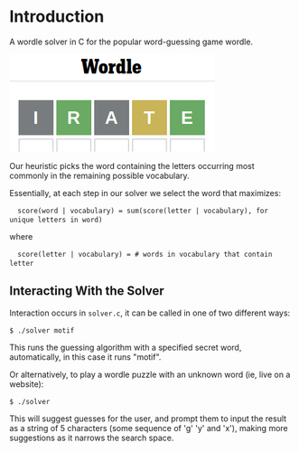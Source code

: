 
# Introduction

A wordle solver in C for the popular word-guessing game wordle.

![guessing "irate" (which is recommended starting word based on our heuristic) on a recent wordle](irate.png "guessing irate")

Our heuristic picks the word containing the letters occurring most commonly in the remaining possible vocabulary.

Essentially, at each step in our solver we select the word that maximizes:
```
  score(word | vocabulary) = sum(score(letter | vocabulary), for unique letters in word)
```

where

```
  score(letter | vocabulary) = # words in vocabulary that contain letter
```

## Interacting With the Solver

Interaction occurs in `solver.c`, it can be called in one of two different ways:

```
$ ./solver motif
```

This runs the guessing algorithm with a specified secret word, automatically, in this case it runs "motif".

Or alternatively, to play a wordle puzzle with an unknown word (ie, live on a website):

```
$ ./solver
```

This will suggest guesses for the user, and prompt them to input the result as a string of 5 characters (some sequence of 'g' 'y' and 'x'), making more suggestions as it narrows the search space.